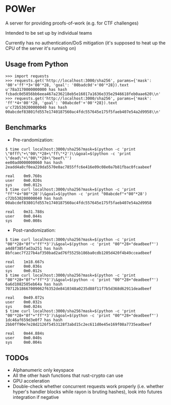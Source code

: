 # POWer

A server for providing proofs-of-work (e.g. for CTF challenges)

Intended to be set up by individual teams

Currently has no authentication/DoS mitigation (it's supposed to heat up the CPU of the server it's running on)

## Usage from Python
```
>>> import requests
>>> requests.get('http://localhost:3000/sha256', params={'mask': '00'+'ff'*3+'00'*28, 'goal': '00badc0d'+'00'*28}).text
u'78a3170000000000 has hash fcbadc0d5856bb6eea467a236218eb5e16017a1636e335e2946618feb0aae620\\n'
>>> requests.get('http://localhost:3000/sha256', params={'mask': 'ff'*4+'00'*28, 'goal': '00abcdef'+'00'*28}).text
u'c72b530200000040 has hash 00abcdef83801fd557e1740187560ac4fdc557645e175f5faeb407e54a2d9958\\n'
```

## Benchmarks

- Pre-randomization:
```
$ time curl localhost:3000/sha256?mask=$(python -c 'print \"0fff\"+\"00\"*28+\"ff\"*2')\\&goal=$(python -c 'print \"dead\"+\"00\"*28+\"beef\"')
ee00ad0000000060 has hash 2eadd4a8cf0ea220da5570e0ac7855ffc6e416e09c08e0a7b81fbac0fcaabeef

real    0m9.760s
user    0m0.020s
sys     0m0.012s
$ time curl localhost:3000/sha256?mask=$(python -c 'print "ff"*4+"00"*28')\&goal=$(python -c 'print "00abcdef"+"00"*28')
c72b530200000040 has hash 00abcdef83801fd557e1740187560ac4fdc557645e175f5faeb407e54a2d9958

real    0m31.788s
user    0m0.044s
sys     0m0.008s
```
- Post-randomization:
```
$ time curl localhost:3000/sha256?mask=$(python -c 'print "00"*28+"0f"+"ff"*3')\&goal=$(python -c 'print "00"*28+"deadbeef"')
a4d8f385fad3a251 has hash 8bfcaec7f227b4af350bad2ad76f5525b186ba0cdb1205d420f4b49cceadbeef

real    1m18.667s
user    0m0.036s
sys     0m0.012s
$ time curl localhost:3000/sha256?mask=$(python -c 'print "00"*28+"0f"+"ff"*3')\&goal=$(python -c 'print "00"*28+"deadbeef"')
6a6d1082505eb64a has hash 70712b18667009062f6352de8410348a0235d88f11f7b5d368d62911deadbeef

real    0m49.072s
user    0m0.032s
sys     0m0.024s
$ time curl localhost:3000/sha256?mask=$(python -c 'print "00"*28+"0f"+"ff"*3')\&goal=$(python -c 'print "00"*28+"deadbeef"')
1dc46af659d3e0f7 has hash 2bb0ff90e7e28d2126f5453128f3abd15c2ec611d0e45e169f08a7735eadbeef

real    0m44.884s
user    0m0.040s
sys     0m0.004s
```

## TODOs
- Alphanumeric only keyspace
- All the other hash functions that rust-crypto can use
- GPU acceleration
- Double-check whether concurrent requests work properly (i.e. whether hyper's handler blocks while rayon is bruting hashes), look into futures integration if negative

